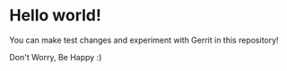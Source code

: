 # Hello world!

You can make test changes and experiment with Gerrit in this repository!

Don't Worry, Be Happy :)
